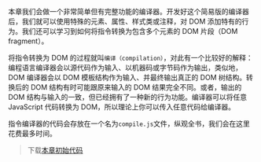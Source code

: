 本章我们会做一个非常简单但有完整功能的编译器。开发好这个简易版的编译器后，我们就可以使用特殊的元素、属性、样式类或注释，对 DOM 添加特有的行为。我们还可以学习到如何将指令转换为包含多个元素的 DOM 片段（DOM fragment）。

将指令转换为 DOM 的过程就叫`编译（compilation）`，对此有一个比较好的解释：编程语言编译器会以源代码作为输入、以机器码或字节码作为输出，类似地，DOM 编译器会以 DOM 模板结构作为输入、并最终输出真正的 DOM 树结构。转换后的 DOM 结构有时可能跟原来输入的 DOM 结果完全不同。或者，输出的 DOM 结构与输入的一致，但已经拥有了一种新的行为功能。编译器可以将任意 JavaScript 代码转换为 DOM，所以理论上你可以传入任意代码给编译器。

指令编译器的代码会存放在一个名为`compile.js`文件，纵观全书，我们会在这里花费最多时间。

> 下载[本章初始代码](https://github.com/teropa/build-your-own-angularjs/releases/tag/chapter15-http)